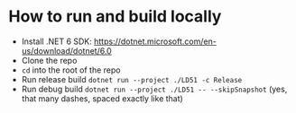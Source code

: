 # How to run and build locally

- Install .NET 6 SDK: https://dotnet.microsoft.com/en-us/download/dotnet/6.0
- Clone the repo
- `cd` into the root of the repo
- Run release build `dotnet run --project ./LD51 -c Release`
- Run debug build `dotnet run --project ./LD51 -- --skipSnapshot` (yes, that many dashes, spaced exactly like that)
